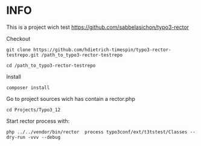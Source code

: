 INFO
====

This is a project wich test https://github.com/sabbelasichon/typo3-rector

Checkout 
```
git clone https://github.com/hdietrich-timespin/typo3-rector-testrepo.git /path_to_typo3-rector-testrepo
```

```
cd /path_to_typo3-rector-testrepo
```

Install
```
composer install
```

Go to project sources wich has contain a rector.php
```
cd Projects/Typo3_12
```

Start rector process with:
```
php ../../vendor/bin/rector  process typo3conf/ext/t3tstest/Classes --dry-run -vvv --debug
```